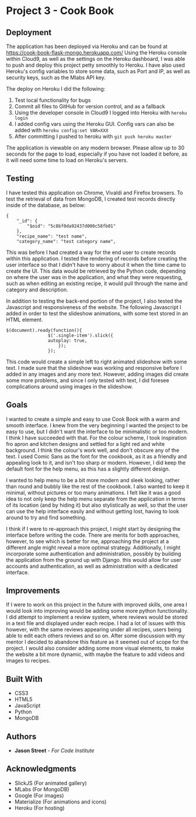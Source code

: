 # Project 3 - Cook Book

## Deployment

The application has been deployed via Heroku and can be found at https://cook-book-flask-mongo.herokuapp.com/
Using the Heroku console within Cloud9, as well as the settings on the Heroku dashboard, I was able to push and deploy this project petty smoothly to Heroku. I have also used Heroku's config variables to store some data, such as Port and IP, as well as security keys, such as the Mlabs API key.

The deploy on Heroku I did the following:

1. Test local functionality for bugs
2. Commit all files to GitHub for version control, and as a fallback
3. Using the developer console in Cloud9 I logged into Heroku with ```heroku login```
4. I added config vars using the Heroku GUI. Config vars can also be added with ```heroku config:set VAR=XXX```
5. After committing I pushed to heroku with ```git push heroku master```


The application is viewable on any modern browser. Please allow up to 30 seconds for the page to load, especially if you have not loaded it before, as it will need some time to load on Heroku's servers.

## Testing

I have tested this application on Chrome, Vivaldi and Firefox browsers. To test the retrieval of data from MongoDB, I created test records directly inside of the database, as below:
```
{
    "_id": {
        "$oid": "5c8bf0da92437d000c58fb01"
    },
    "recipe_name": "test name",
    "category_name": "test category name",
```
This was before I had created a way for the end user to create records within this application. I tested the rendering of records before creating the user interface so that I didn't have to worry about it when the time came to create the UI. This data would be retrieved by the Python code, depending on where the user was in the application, and what they were requesting, such as when editing an existing recipe, it would pull through the name and category and description.

In addition to testing the back-end portion of the project, I also tested the Javascript and responsiveness of the website. The following Javascript I added in order to test the slideshow animations, with some text stored in an HTML element. 

```
$(document).ready(function(){
                $('.single-item').slick({
                autoplay: true,
                    });
                });
```
This code would create a simple left to right animated slideshow with some text. I made sure that the slideshow was working and responsive before I added in any images and any more text. However, adding images did create some more problems, and since I only tested with text, I did foresee complications around using images in the slideshow.

## Goals

I wanted to create a simple and easy to use Cook Book with a warm and smooth interface. I knew from the very beginning I wanted the project to be easy to use, but I didn't want the interface to be minimalistic or too modern. I think I have succeeded with that. For the colour scheme, I took inspiration fro apron and kitchen designs and settled for a light red and white background. I think the colour's work well, and don't obscure any of the text. I used Comic Sans as the font for the cookbook, as it as a friendly and appealing look to it, and isn't too sharp or modern. However, I did keep the default font for the help menu, as this has a slightly different design.

I wanted to help menu to be a bit more modern and sleek looking, rather than round and bubbly like the rest of the cookbook. I also wanted to keep it minimal, without pictures or too many animations. I felt like it was a good idea to not only keep the help menu separate from the application in terms of its location (and by hiding it) but also stylistically as well, so that the user can use the help interface easily and without getting lost, having to look around to try and find something.

I think if I were to re-approach this project, I might start by designing the interface before writing the code. There are merits for both approaches, however, to see which is better for me, approaching the project at a different angle might reveal a more optimal strategy. Additionally, I might incorporate some authentication and administration, possibly by building the application from the ground up with Django. this would allow for user accounts and authentication, as well as administration with a dedicated interface.

## Improvements

If I were to work on this project in the future with improved skills, one area I would look into improving would be adding some more python functionality. I did attempt to implement a review system, where reviews would be stored in a text file and displayed under each recipe. I had a lot of issues with this however, with the same reviews appearing under all recipes, users being able to edit each others reviews and so on. After some discussion with my mentor I decided to abandone this feature as it seemed out of scope for the project. I would also consider adding some more visual elements, to make the website a bit more dynamic, with maybe the feature to add videos and images to recipes.


## Built With

* CSS3
* HTML5
* JavaScript
* Python
* MongoDB

## Authors

* **Jason Street** - *For Code Institute*

## Acknowledgments

* SlickJS (For animated gallery)
* MLabs (For MongoDB)
* Google (For images)
* Materialize (For animations and icons)
* Heroku (For hosting)
